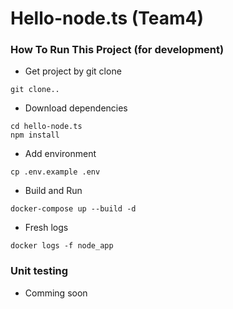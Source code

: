# Hello-node.ts (Team4)

### How To Run This Project (for development)

- Get project by git clone
```
git clone..
```

- Download dependencies

```
cd hello-node.ts
npm install
```

- Add environment
```
cp .env.example .env
```

- Build and Run
```
docker-compose up --build -d
```

- Fresh logs
```
docker logs -f node_app
```

### Unit testing
 - Comming soon
 